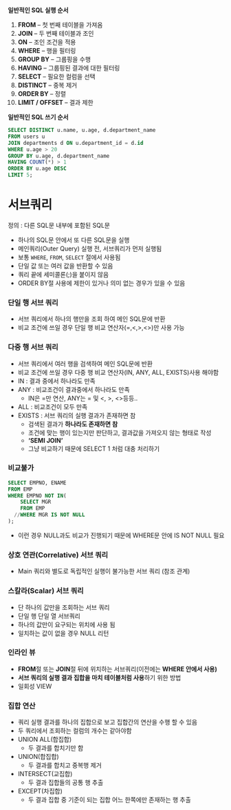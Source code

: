 **일반적인 SQL 실행 순서**

1. **FROM** – 첫 번째 테이블을 가져옴
2. **JOIN** – 두 번째 테이블과 조인
3. **ON** – 조인 조건을 적용
4. **WHERE** – 행을 필터링
5. **GROUP BY** – 그룹핑을 수행
6. **HAVING** – 그룹핑된 결과에 대한 필터링
7. **SELECT** – 필요한 컬럼을 선택
8. **DISTINCT** – 중복 제거
9. **ORDER BY** – 정렬
10. **LIMIT / OFFSET** – 결과 제한

**일반적인 SQL 쓰기 순서**

```sql
SELECT DISTINCT u.name, u.age, d.department_name
FROM users u
JOIN departments d ON u.department_id = d.id
WHERE u.age > 20
GROUP BY u.age, d.department_name
HAVING COUNT(*) > 1
ORDER BY u.age DESC
LIMIT 5;

```

# 서브쿼리

정의 : 다른 SQL문 내부에 포함된 SQL문

- 하나의 SQL문 안에서 또 다른 SQL문을 실행
- 메인쿼리(Outer Query) 실행 전, 서브쿼리가 먼저 실행됨
- 보통 `WHERE`, `FROM`, `SELECT` 절에서 사용됨
- 단일 값 또는 여러 값을 반환할 수 있음
- 쿼리 끝에 세미콜론(;)을 붙이지 않음
- ORDER BY절 사용에 제한이 있거나 의미 없는 경우가 있을 수 있음

### 단일 행 서브 쿼리

- 서브 쿼리에서 하나의 행만을 조회 하여 메인 SQL문에 반환
- 비교 조건에 쓰일 경우 단일 행 비교 연산자(=,<,>,<>)만 사용 가능

### 다중 행 서브 쿼리

- 서브 쿼리에서 여러 행을 검색하여 메인 SQL문에 반환
- 비교 조건에 쓰일 경우 다중 행 비교 연산자(IN, ANY, ALL, EXISTS)사용 해야함
- IN : 결과 중에서 하나라도 만족
- ANY : 비교조건이 결과중에서 하나라도 만족
    - IN은 =만 연산, ANY는 = 및 <, >, <>등등..
- ALL : 비교조건이 모두 만족
- EXISTS : 서브 쿼리의 실행 결과가 존재하면 참
    - 검색된 결과가 **하나라도 존재하면 참**
    - 조건에 맞는 행이 있는지만 판단하고, 결과값을 가져오지 않는 형태로 작성
    - **‘SEMI JOIN’**
    - 그냥 비교하기 때문에 SELECT 1 처럼 대충 처리하기

### 비교불가

```sql
SELECT EMPNO, ENAME
FROM EMP
WHERE EMPNO NOT IN(
	SELECT MGR
    FROM EMP
  //WHERE MGR IS NOT NULL
);
```

- 이런 경우 NULL과도 비교가 진행되기 때문에 WHERE문 안에 IS NOT NULL 필요

### 상호 연관(Correlative) 서브 쿼리

- Main 쿼리와 별도로 독립적인 실행이 불가능한 서브 쿼리 (참조 관계)

### 스칼라(Scalar) 서브 쿼리

- 단 하나의 값만을 조회하는 서브 쿼리
- 단일 행 단일 열 서브쿼리
- 하나의 값만이 요구되는 위치에 사용 됨
- 일치하는 값이 없을 경우 NULL 리턴

### 인라인 뷰

- **FROM**절 또는 **JOIN**절 뒤에 위치하는 서브쿼리(이전에는 **WHERE 안에서 사용)**
- **서브 쿼리의 실행 결과 집합을 마치 테이블처럼 사용**하기 위한 방법
- 일회성 VIEW

### 집합 연산

- 쿼리 실행 결과를 하나의 집합으로 보고 집합간의 연산을 수행 할 수 있음
- 두 쿼리에서 조회하는 컬럼의 개수는 같아야함
- UNION ALL(합집합)
    - 두 결과를 합치기만 함
- UNION(합집합)
    - 두 결과를 합치고 중복행 제거
- INTERSECT(교집합)
    - 두 결과 집합들의 공통 행 추출
- EXCEPT(차집합)
    - 두 결과 집합 중 기준이 되는 집합 어느 한쪽에만 존재하는 행 추출
